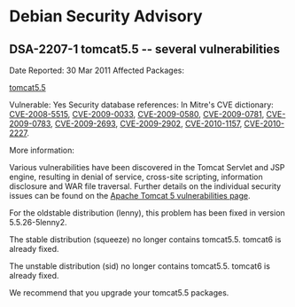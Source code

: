 
Debian Security Advisory
========================


DSA-2207-1 tomcat5.5 -- several vulnerabilities
-----------------------------------------------



Date Reported:
30 Mar 2011
Affected Packages:

[tomcat5.5](https://packages.debian.org/src:tomcat5.5)

Vulnerable:
Yes
Security database references:
In Mitre's CVE dictionary: [CVE-2008-5515](https://security-tracker.debian.org/tracker/CVE-2008-5515), [CVE-2009-0033](https://security-tracker.debian.org/tracker/CVE-2009-0033), [CVE-2009-0580](https://security-tracker.debian.org/tracker/CVE-2009-0580), [CVE-2009-0781](https://security-tracker.debian.org/tracker/CVE-2009-0781), [CVE-2009-0783](https://security-tracker.debian.org/tracker/CVE-2009-0783), [CVE-2009-2693](https://security-tracker.debian.org/tracker/CVE-2009-2693), [CVE-2009-2902](https://security-tracker.debian.org/tracker/CVE-2009-2902), [CVE-2010-1157](https://security-tracker.debian.org/tracker/CVE-2010-1157), [CVE-2010-2227](https://security-tracker.debian.org/tracker/CVE-2010-2227).  

More information:

Various vulnerabilities have been discovered in the Tomcat Servlet and
JSP engine, resulting in denial of service, cross-site scripting,
information disclosure and WAR file traversal. Further details on the
individual security issues can be found on the [Apache
Tomcat 5 vulnerabilities page](http://tomcat.apache.org/security-5.html).


For the oldstable distribution (lenny), this problem has been fixed in
version 5.5.26-5lenny2.


The stable distribution (squeeze) no longer contains tomcat5.5. tomcat6
is already fixed.


The unstable distribution (sid) no longer contains tomcat5.5. tomcat6
is already fixed.


We recommend that you upgrade your tomcat5.5 packages.





